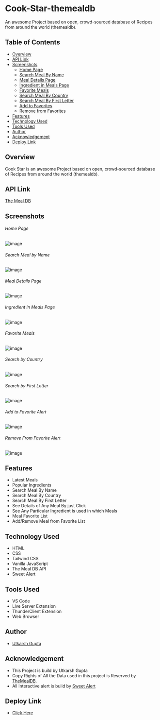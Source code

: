 # Cook-Star-themealdb
An awesome Project based on open, crowd-sourced database of Recipes from around the world (themealdb).

## Table of Contents
 * [Overview](https://github.com/utkarshgupta04092003/Cook-Star-themealdb/blob/main/README.md#overview)
 * [API Link](https://github.com/utkarshgupta04092003/Cook-Star-themealdb/blob/main/README.md#api-link)
 * [Screenshots](https://github.com/utkarshgupta04092003/Cook-Star-themealdb/blob/main/README.md#screenshots)
   - [Home Page](https://github.com/utkarshgupta04092003/Cook-Star-themealdb/blob/main/README.md#home-page)
   - [Search Meal By Name](https://github.com/utkarshgupta04092003/Cook-Star-themealdb/blob/main/README.md#search-meal-by-name) 
   - [Meal Details Page](https://github.com/utkarshgupta04092003/Cook-Star-themealdb/blob/main/README.md#meal-details-page)
   - [Ingredient in Meals Page](https://github.com/utkarshgupta04092003/Cook-Star-themealdb/blob/main/README.md#ingredient-in-meals-page)
   - [Favorite Meals](https://github.com/utkarshgupta04092003/Cook-Star-themealdb/blob/main/README.md#favorite-meals)
   - [Search Meal By Country](https://github.com/utkarshgupta04092003/Cook-Star-themealdb/blob/main/README.md#search-by-country)
   - [Search Meal By First Letter](https://github.com/utkarshgupta04092003/Cook-Star-themealdb/blob/main/README.md#search-by-first-letter)
   - [Add to Favorites](https://github.com/utkarshgupta04092003/Cook-Star-themealdb/blob/main/README.md#add-to-favorite-alert)
   - [Remove from Favorites](https://github.com/utkarshgupta04092003/Cook-Star-themealdb/blob/main/README.md#remove-from-favorite-alert)
 * [Features](https://github.com/utkarshgupta04092003/Cook-Star-themealdb/blob/main/README.md#features)
 * [Technology Used](https://github.com/utkarshgupta04092003/Cook-Star-themealdb/blob/main/README.md#technology-used)
 * [Tools Used](https://github.com/utkarshgupta04092003/Cook-Star-themealdb/blob/main/README.md#tools-used)
 * [Author](https://github.com/utkarshgupta04092003/Cook-Star-themealdb/blob/main/README.md#author)
 * [Acknowledgement](https://github.com/utkarshgupta04092003/Cook-Star-themealdb/blob/main/README.md#acknowledgement)
 * [Deploy Link](https://github.com/utkarshgupta04092003/Cook-Star-themealdb/blob/main/README.md#deploy-link)
 
 
 ## Overview
 Cook Star is an awesome Project based on open, crowd-sourced database of Recipes from around the world (themealdb).
 
 ## API Link
 
 [The Meal DB](https://www.themealdb.com/api.php)
 
 ## Screenshots
 
 ###### Home Page 
 ![image](https://user-images.githubusercontent.com/63789702/200614104-5735f611-bdb2-4cba-9641-885f0788080a.png)
 
 ###### Search Meal by Name
 ![image](https://user-images.githubusercontent.com/63789702/200618372-c9f240e8-371e-4bd7-a25f-893540de6c46.png)
 
 ###### Meal Details Page
 ![image](https://user-images.githubusercontent.com/63789702/200614418-e6a0b01f-afac-4492-aa6e-e5715bdaa9cf.png)
 
 ###### Ingredient in Meals Page
 ![image](https://user-images.githubusercontent.com/63789702/200615368-99b0f92a-dfa5-448b-bf6f-3a05dde8671e.png)
 
 ###### Favorite Meals
 ![image](https://user-images.githubusercontent.com/63789702/200615952-3031cb8d-618c-45e8-aa80-67623ec8f7f0.png)
 
 ###### Search by Country
 ![image](https://user-images.githubusercontent.com/63789702/200617105-54404f78-ae1a-4c8c-80f3-9961e58ff16d.png)

 ###### Search by First Letter
![image](https://user-images.githubusercontent.com/63789702/200617239-d87c0be7-5439-4c27-a9c4-eef29344b76a.png)

###### Add to Favorite Alert
![image](https://user-images.githubusercontent.com/63789702/200624903-b38c22e0-c03e-4ce4-88f4-36fa50b496e1.png)

###### Remove From Favorite Alert
![image](https://user-images.githubusercontent.com/63789702/200625449-f596e677-e7d6-4a81-b225-f3927289c8dc.png)




## Features
* Latest Meals
* Popular Ingredients
* Search Meal By Name
* Search Meal By Country
* Search Meal By First Letter
* See Details of Any Meal By just Click
* See Any Particular Ingredient is used in which Meals
* Meal Favorite List
* Add/Remove Meal from Favorite List

## Technology Used
* HTML
* CSS
* Tailwind CSS
* Vanilla JavaScript
* The Meal DB API
* Sweet Alert

## Tools Used
* VS Code
* Live Server Extension
* ThunderClient Extension
* Web Browser


## Author
* [Utkarsh Gupta](https://www.linkedin.com/in/utkarsh-gupta-9a49561a1)

## Acknowledgement
* This Project is build by Utkarsh Gupta
* Copy Rights of All the Data used in this project is Reserved by [TheMealDB](https://www.themealdb.com/). 
* All Interactive alert is build by [Sweet Alert](https://sweetalert.js.org/guides/)

## Deploy Link
* [Click Here](http://utprojects.epizy.com/themealdb/index.html)

 
 
 
 
